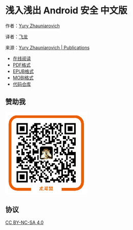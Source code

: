 # 浅入浅出 Android 安全 中文版

作者：[Yury Zhauniarovich](http://www.zhauniarovich.com)

译者：[飞龙](https://github.com/wizardforcel)

来源：[Yury Zhauniarovich | Publications](http://www.zhauniarovich.com/pubs.html)

+ [在线阅读](https://www.gitbook.com/book/wizardforcel/asani/details)
+ [PDF格式](https://www.gitbook.com/download/pdf/book/wizardforcel/asani)
+ [EPUB格式](https://www.gitbook.com/download/epub/book/wizardforcel/asani)
+ [MOBI格式](https://www.gitbook.com/download/mobi/book/wizardforcel/asani)
+ [代码仓库](https://github.com/wizardforcel/asani-zh)

## 赞助我

![](img/qr_alipay.png)

## 协议

[CC BY-NC-SA 4.0](http://creativecommons.org/licenses/by-nc-sa/4.0/)